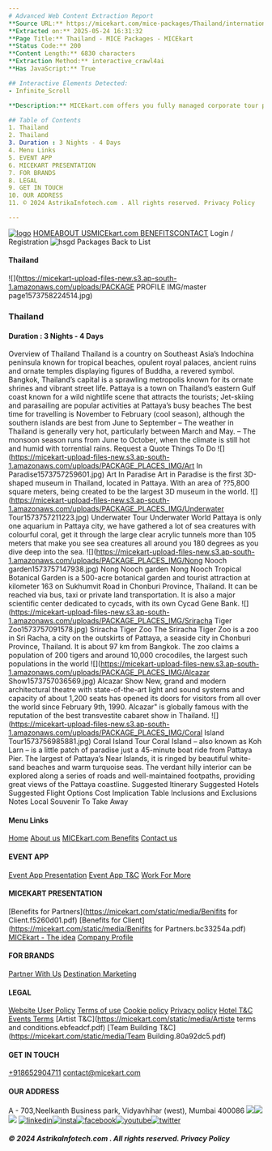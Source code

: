 ```yaml
---
# Advanced Web Content Extraction Report
**Source URL:** https://micekart.com/mice-packages/Thailand/internationalpackagethailand/MzI=
**Extracted on:** 2025-05-24 16:31:32
**Page Title:** Thailand - MICE Packages - MICEkart
**Status Code:** 200
**Content Length:** 6830 characters
**Extraction Method:** interactive_crawl4ai
**Has JavaScript:** True

## Interactive Elements Detected:
- Infinite_Scroll

**Description:** MICEkart.com offers you fully managed corporate tour packages and tailor-made business travel solutions for your Incentive Trips and Corporate Events. Get in Touch +919167499292

## Table of Contents
1. Thailand
2. Thailand
3. Duration : 3 Nights - 4 Days
4. Menu Links
5. EVENT APP
6. MICEKART PRESENTATION
7. FOR BRANDS
8. LEGAL
9. GET IN TOUCH
10. OUR ADDRESS
11. © 2024 AstrikaInfotech.com . All rights reserved. Privacy Policy

---
```


[![logo](https://micekart.com/static/media/logo.ae758ead.png)](https://micekart.com/home)
[](https://micekart.com/mice-packages/Thailand/internationalpackagethailand/MzI=)[HOME](https://micekart.com/home)[](https://micekart.com/mice-packages/Thailand/internationalpackagethailand/MzI=)[ABOUT US](https://micekart.com/about)[](https://micekart.com/mice-packages/Thailand/internationalpackagethailand/MzI=)[MICEkart.com BENEFITS](https://micekart.com/benefits)[](https://micekart.com/mice-packages/Thailand/internationalpackagethailand/MzI=)[CONTACT](https://micekart.com/contact)
Login / Registration
![hsgd](https://micekart.com/static/media/loader.15ef94cf.svg)
Packages
Back to List
#### Thailand
![](https://micekart-upload-files-new.s3.ap-south-1.amazonaws.com/uploads/PACKAGE PROFILE IMG/master page1573758224514.jpg)
### Thailand
#### Duration : 3 Nights - 4 Days
Overview of Thailand
Thailand is a country on Southeast Asia’s Indochina peninsula known for tropical beaches, opulent royal palaces, ancient ruins and ornate temples displaying figures of Buddha, a revered symbol.
Bangkok, Thailand’s capital is a sprawling metropolis known for its ornate shrines and vibrant street life.
Pattaya is a town on Thailand’s eastern Gulf coast known for a wild nightlife scene that attracts the tourists; Jet-skiing and parasailing are popular activities at Pattaya’s busy beaches
The best time for travelling is November to February (cool season), although the southern islands are best from June to September – The weather in Thailand is generally very hot, particularly between March and May. – The monsoon season runs from June to October, when the climate is still hot and humid with torrential rains.
Request a Quote
Things To Do
![](https://micekart-upload-files-new.s3.ap-south-1.amazonaws.com/uploads/PACKAGE_PLACES_IMG/Art In Paradise1573757259601.jpg)
Art In Paradise
Art in Paradise is the first 3D-shaped museum in Thailand, located in Pattaya. With an area of ??5,800 square meters, being created to be the largest 3D museum in the world. 
![](https://micekart-upload-files-new.s3.ap-south-1.amazonaws.com/uploads/PACKAGE_PLACES_IMG/Underwater Tour1573757211223.jpg)
Underwater Tour
Underwater World Pattaya is only one aquarium in Pattaya city, we have gathered a lot of sea creatures with colourful coral, get it through the large clear acrylic tunnels more than 105 meters that make you see sea creatures all around you 180 degrees as you dive deep into the sea. 
![](https://micekart-upload-files-new.s3.ap-south-1.amazonaws.com/uploads/PACKAGE_PLACES_IMG/Nong Nooch garden1573757147938.jpg)
Nong Nooch garden
Nong Nooch Tropical Botanical Garden is a 500-acre botanical garden and tourist attraction at kilometer 163 on Sukhumvit Road in Chonburi Province, Thailand. It can be reached via bus, taxi or private land transportation. It is also a major scientific center dedicated to cycads, with its own Cycad Gene Bank. 
![](https://micekart-upload-files-new.s3.ap-south-1.amazonaws.com/uploads/PACKAGE_PLACES_IMG/Sriracha Tiger Zoo1573757091578.jpg)
Sriracha Tiger Zoo
The Sriracha Tiger Zoo is a zoo in Sri Racha, a city on the outskirts of Pattaya, a seaside city in Chonburi Province, Thailand. It is about 97 km from Bangkok. The zoo claims a population of 200 tigers and around 10,000 crocodiles, the largest such populations in the world
![](https://micekart-upload-files-new.s3.ap-south-1.amazonaws.com/uploads/PACKAGE_PLACES_IMG/Alcazar Show1573757036569.jpg)
Alcazar Show
New, grand and modern architectural theatre with state-of-the-art light and sound systems and capacity of about 1,200 seats has opened its doors for visitors from all over the world since February 9th, 1990. Alcazar" is globally famous with the reputation of the best transvestite cabaret show in Thailand. 
![](https://micekart-upload-files-new.s3.ap-south-1.amazonaws.com/uploads/PACKAGE_PLACES_IMG/Coral Island Tour1573756985881.jpg)
Coral Island Tour
Coral Island – also known as Koh Larn – is a little patch of paradise just a 45-minute boat ride from Pattaya Pier. The largest of Pattaya’s Near Islands, it is ringed by beautiful white-sand beaches and warm turquoise seas. The verdant hilly interior can be explored along a series of roads and well-maintained footpaths, providing great views of the Pattaya coastline. 
Suggested Itinerary
Suggested Hotels
Suggested Flight Options
Cost Implication Table
Inclusions and Exclusions
Notes
Local Souvenir To Take Away
#### Menu Links
[Home](https://micekart.com/home)
[About us](https://micekart.com/about)
[MICEkart.com Benefits](https://micekart.com/benefits)
[Contact us](https://micekart.com/contact)
#### EVENT APP
[Event App Presentation](https://micekart.com/)
[Event App T&C](https://micekart.com/)
[Work For More](https://micekart.com/)
#### MICEKART PRESENTATION
[Benefits for Partners](https://micekart.com/static/media/Benifits for Client.f5260d01.pdf)
[Benefits for Client](https://micekart.com/static/media/Benifits for Partners.bc33254a.pdf)
[MICEkart - The idea](https://micekart.com/static/media/Micekart-The-Idea-new.78c542ff.pdf)
[Company Profile](https://micekart.com/static/media/MICEkart-Client-Profile.35843043.pdf)
#### FOR BRANDS
[Partner With Us](https://micekart.com/contact)
[Destination Marketing](https://micekart.com/contact)
#### LEGAL
[Website User Policy](https://micekart.com/websiteuserpolicy)
[Terms of use](https://micekart.com/termsofuse)
[Cookie policy](https://micekart.com/cookiepolicy)
[Privacy policy](https://micekart.com/privacypolicy)
[Hotel T&C](https://micekart.com/hoteltermsandcondition)
[Events Terms](https://micekart.com/EventsTerms)
[Artist T&C](https://micekart.com/static/media/Artiste terms and conditions.ebfeadcf.pdf)
[Team Building T&C](https://micekart.com/static/media/Team Building.80a92dc5.pdf)
#### GET IN TOUCH
[+918652904711](tel:+918652904711)
contact@micekart.com
#### OUR ADDRESS
A - 703,Neelkanth Business park, Vidyavhihar (west), Mumbai 400086
![](https://micekart.com/mice-packages/Thailand/internationalpackagethailand/MzI=)![](https://micekart.com/mice-packages/Thailand/internationalpackagethailand/MzI=)
![](https://micekart.com/static/media/logo.ae758ead.a18379f3.png)
[![linkedin](https://micekart.com/static/media/linkedin.b9237664.svg)](https://www.linkedin.com/company/micekart/)[![insta](https://micekart.com/static/media/instagram.052c5c73.svg)](https://www.instagram.com/micekart/ )[![facebook](https://micekart.com/static/media/facebook.cdd6adc6.svg)](https://www.facebook.com/MICEkart.in)[![youtube](https://micekart.com/static/media/youtube.49316bbb.svg)](https://www.youtube.com/channel/UCU7p6BOupjMWw-IYlreCb5Q)[![twitter](https://micekart.com/static/media/twitter.8845157f.svg)](https://twitter.com/micekartcom)
##### © 2024 AstrikaInfotech.com . All rights reserved. Privacy Policy
